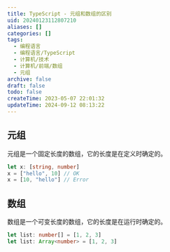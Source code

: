 ```yaml
---
title: TypeScript - 元组和数组的区别
uid: 20240123112807210
aliases: []
categories: []
tags:
  - 编程语言
  - 编程语言/TypeScript
  - 计算机/技术
  - 计算机/前端/数组
  - 元组
archive: false
draft: false
todo: false
createTime: 2023-05-07 22:01:32
updateTime: 2024-09-12 08:13:22
---
```


## 元组

元组是一个固定长度的数组，它的长度是在定义时确定的。

```ts
let x: [string, number]
x = ["hello", 10] // OK
x = [10, "hello"] // Error
```

## 数组

数组是一个可变长度的数组，它的长度是在运行时确定的。

```ts
let list: number[] = [1, 2, 3]
let list: Array<number> = [1, 2, 3]
```
